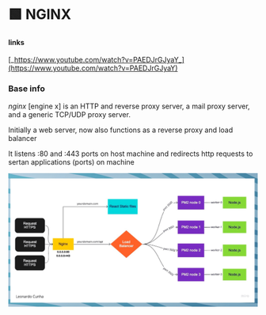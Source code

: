 # 🟩 NGINX

#### links

[_https://www.youtube.com/watch?v=PAEDJrGJyaY_](https://www.youtube.com/watch?v=PAEDJrGJyaY)

### Base info

_nginx_ \[engine x] is an HTTP and reverse proxy server, a mail proxy server, and a generic TCP/UDP proxy server.

Initially a web server, now also functions as a reverse proxy and load balancer

It listens :80 and :443 ports on host machine and redirects http requests to sertan applications (ports) on machine

![](../../aaa-assets/nginx-1.jpeg)
